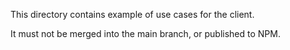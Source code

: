 This directory contains example of use cases for the client.

It must not be merged into the main branch, or published to NPM.
